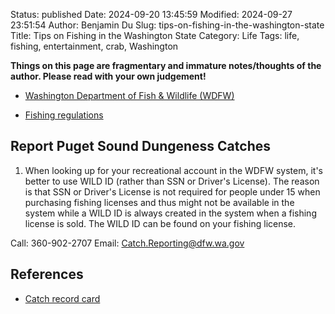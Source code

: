 Status: published
Date: 2024-09-20 13:45:59
Modified: 2024-09-27 23:51:54
Author: Benjamin Du
Slug: tips-on-fishing-in-the-washington-state
Title: Tips on Fishing in the Washington State
Category: Life
Tags: life, fishing, entertainment, crab, Washington

**Things on this page are fragmentary and immature notes/thoughts of the author. Please read with your own judgement!**

- [Washington Department of Fish & Wildlife (WDFW)](https://fishhunt.dfw.wa.gov/customer/home/)

- [Fishing regulations](https://wdfw.wa.gov/fishing/regulations)

## Report Puget Sound Dungeness Catches

1. When looking up for your recreational account in the WDFW system,
    it's better to use WILD ID (rather than SSN or Driver's License).
    The reason is that SSN or Driver's License is not required for people under 15 
    when purchasing fishing licenses 
    and thus might not be available in the system
    while a WILD ID is always created in the system when a fishing license is sold.
    The WILD ID can be found on your fishing license.

Call: 360-902-2707
Email: Catch.Reporting@dfw.wa.gov

## References

- [Catch record card](https://wdfw.wa.gov/licenses/fishing/catch-record-card)

